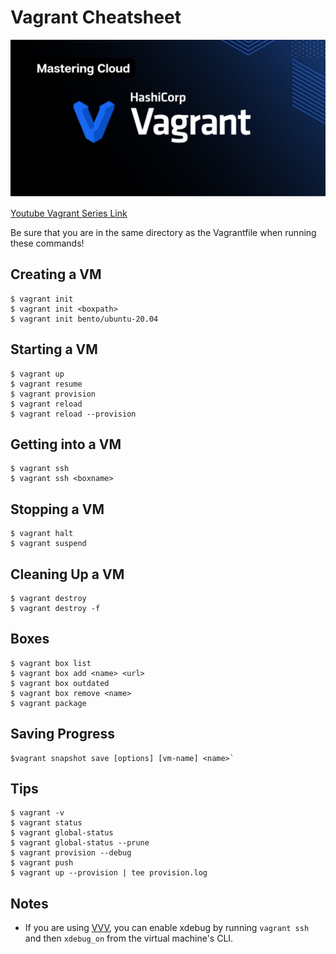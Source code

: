 # Vagrant Cheatsheet
![vagrant](./images/vagrant.png)

[Youtube Vagrant Series Link](https://youtu.be/nJZrqkRptYg)

Be sure that you are in the same directory as the Vagrantfile when running these commands!

## Creating a VM

```console
$ vagrant init        
$ vagrant init <boxpath>
$ vagrant init bento/ubuntu-20.04
```

## Starting a VM

```console
$ vagrant up      
$ vagrant resume           
$ vagrant provision           
$ vagrant reload              
$ vagrant reload --provision
```

## Getting into a VM
```console
$ vagrant ssh 
$ vagrant ssh <boxname>
```

## Stopping a VM
```
$ vagrant halt    
$ vagrant suspend
```

## Cleaning Up a VM
```console
$ vagrant destroy   
$ vagrant destroy -f
```

## Boxes
```console
$ vagrant box list        
$ vagrant box add <name> <url>
$ vagrant box outdated
$ vagrant box remove <name>
$ vagrant package
```
## Saving Progress
```console
$vagrant snapshot save [options] [vm-name] <name>`
```

## Tips
```console
$ vagrant -v                    
$ vagrant status                
$ vagrant global-status         
$ vagrant global-status --prune 
$ vagrant provision --debug  
$ vagrant push    
$ vagrant up --provision | tee provision.log
```
## Notes
- If you are using [VVV](https://github.com/varying-vagrant-vagrants/vvv/), you can enable xdebug by running `vagrant ssh` and then `xdebug_on` from the virtual machine's CLI.